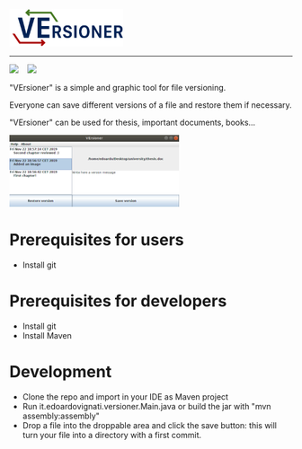 <img src="https://raw.githubusercontent.com/EdoardoVignati/VErsioner/develop/logo/versioner.png" width="40%">

<hr />
<a href='https://ci.edoardovignati.it/job/VErsioner/'><img src='https://ci.edoardovignati.it/buildStatus/icon?job=VErsioner'></a>&nbsp;&nbsp;&nbsp;&nbsp;<a href='https://url.edoardovignati.it/versioner'><img src='https://ci.edoardovignati.it/buildStatus/icon?job=VErsioner&subject=Download&status=JAR&color=darkturquoise'></a>


"VErsioner" is a simple and graphic tool for file versioning. 

Everyone can save different versions of a file and restore them if necessary.

"VErsioner" can be used for thesis, important documents, books...

<img src="https://raw.githubusercontent.com/EdoardoVignati/VErsioner/develop/demo.png" width="60%">

# Prerequisites for users
- Install git

# Prerequisites for developers
- Install git
- Install Maven

# Development
- Clone the repo and import in your IDE as Maven project
- Run it.edoardovignati.versioner.Main.java  or build the jar with "mvn assembly:assembly"
- Drop a file into the droppable area and click the save button: this will turn your file into a directory with a first commit.

